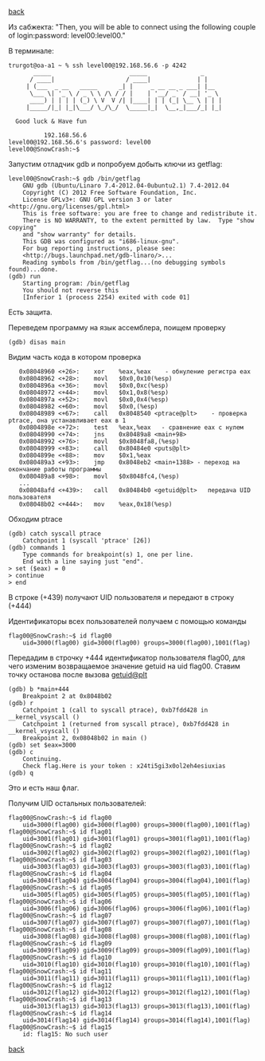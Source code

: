 [back](../../../defense.md)

Из сабжекта: 
"Then, you will be able to connect using the following couple of login:password: level00:level00."

В терминале:

```
trurgot@oa-a1 ~ % ssh level00@192.168.56.6 -p 4242
	   _____                      _____               _     
	  / ____|                    / ____|             | |    
	 | (___  _ __   _____      _| |     _ __ __ _ ___| |__  
	  \___ \| '_ \ / _ \ \ /\ / / |    | '__/ _` / __| '_ \ 
	  ____) | | | | (_) \ V  V /| |____| | | (_| \__ \ | | |
	 |_____/|_| |_|\___/ \_/\_/  \_____|_|  \__,_|___/_| |_|
                                                        
  Good luck & Have fun

          192.168.56.6 
level00@192.168.56.6's password: level00
level00@SnowCrash:~$
```

Запустим отладчик gdb и попробуем добыть ключи из getflag:

```
level00@SnowCrash:~$ gdb /bin/getflag
	GNU gdb (Ubuntu/Linaro 7.4-2012.04-0ubuntu2.1) 7.4-2012.04
	Copyright (C) 2012 Free Software Foundation, Inc.
	License GPLv3+: GNU GPL version 3 or later <http://gnu.org/licenses/gpl.html>
	This is free software: you are free to change and redistribute it.
	There is NO WARRANTY, to the extent permitted by law.  Type "show copying"
	and "show warranty" for details.
	This GDB was configured as "i686-linux-gnu".
	For bug reporting instructions, please see:
	<http://bugs.launchpad.net/gdb-linaro/>...
	Reading symbols from /bin/getflag...(no debugging symbols found)...done.
(gdb) run
	Starting program: /bin/getflag 
	You should not reverse this
	[Inferior 1 (process 2254) exited with code 01]
```

Есть защита.

Переведем программу на язык ассемблера, поищем проверку

```
(gdb) disas main
```

Видим часть кода в котором проверка

```
   0x08048960 <+26>:	xor    %eax,%eax	- обнуление регистра eax
   0x08048962 <+28>:	movl   $0x0,0x10(%esp)
   0x0804896a <+36>:	movl   $0x0,0xc(%esp)
   0x08048972 <+44>:	movl   $0x1,0x8(%esp)
   0x0804897a <+52>:	movl   $0x0,0x4(%esp)
   0x08048982 <+60>:	movl   $0x0,(%esp)
   0x08048989 <+67>:	call   0x8048540 <ptrace@plt>	 - проверка ptrace, она устанавливает eax в 1
   0x0804898e <+72>:	test   %eax,%eax   - сравнение eax c нулем
   0x08048990 <+74>:	jns    0x80489a8 <main+98>
   0x08048992 <+76>:	movl   $0x8048fa8,(%esp)
   0x08048999 <+83>:	call   0x80484e0 <puts@plt>
   0x0804899e <+88>:	mov    $0x1,%eax
   0x080489a3 <+93>:	jmp    0x8048eb2 <main+1388> - переход на окончание работы программы
   0x080489a8 <+98>:	movl   $0x8048fc4,(%esp)
   ...
   0x08048afd <+439>:	call   0x80484b0 <getuid@plt>	передача UID пользователя
   0x08048b02 <+444>:	mov    %eax,0x18(%esp)
```

Обходим ptrace

```
(gdb) catch syscall ptrace
	Catchpoint 1 (syscall 'ptrace' [26])
(gdb) commands 1
	Type commands for breakpoint(s) 1, one per line.
	End with a line saying just "end".
> set ($eax) = 0
> continue
> end
```

В строке (+439) получают UID пользователя и передают в строку (+444)

Идентификаторы всех пользователей получаем с помощью команды

```
flag00@SnowCrash:~$ id flag00
	uid=3000(flag00) gid=3000(flag00) groups=3000(flag00),1001(flag)
```

Передадим в строчку +444 идентификатор пользователя flag00, 
для чего изменим возвращаемое значение getuid на uid flag00.
Ставим точку останова после вызова <getuid@plt>

```
(gdb) b *main+444
	Breakpoint 2 at 0x8048b02
(gdb) r
	Catchpoint 1 (call to syscall ptrace), 0xb7fdd428 in __kernel_vsyscall ()
	Catchpoint 1 (returned from syscall ptrace), 0xb7fdd428 in __kernel_vsyscall ()
	Breakpoint 2, 0x08048b02 in main ()
(gdb) set $eax=3000
(gdb) c
	Continuing.
	Check flag.Here is your token : x24ti5gi3x0ol2eh4esiuxias
(gdb) q
```

Это и есть наш флаг.

Получим UID остальных пользователей:

```
flag00@SnowCrash:~$ id flag00
	uid=3000(flag00) gid=3000(flag00) groups=3000(flag00),1001(flag)
flag00@SnowCrash:~$ id flag01
	uid=3001(flag01) gid=3001(flag01) groups=3001(flag01),1001(flag)
flag00@SnowCrash:~$ id flag02
	uid=3002(flag02) gid=3002(flag02) groups=3002(flag02),1001(flag)
flag00@SnowCrash:~$ id flag03
	uid=3003(flag03) gid=3003(flag03) groups=3003(flag03),1001(flag)
flag00@SnowCrash:~$ id flag04
	uid=3004(flag04) gid=3004(flag04) groups=3004(flag04),1001(flag)
flag00@SnowCrash:~$ id flag05
	uid=3005(flag05) gid=3005(flag05) groups=3005(flag05),1001(flag)
flag00@SnowCrash:~$ id flag06
	uid=3006(flag06) gid=3006(flag06) groups=3006(flag06),1001(flag)
flag00@SnowCrash:~$ id flag07
	uid=3007(flag07) gid=3007(flag07) groups=3007(flag07),1001(flag)
flag00@SnowCrash:~$ id flag08
	uid=3008(flag08) gid=3008(flag08) groups=3008(flag08),1001(flag)
flag00@SnowCrash:~$ id flag09
	uid=3009(flag09) gid=3009(flag09) groups=3009(flag09),1001(flag)
flag00@SnowCrash:~$ id flag10
	uid=3010(flag10) gid=3010(flag10) groups=3010(flag10),1001(flag)
flag00@SnowCrash:~$ id flag11
	uid=3011(flag11) gid=3011(flag11) groups=3011(flag11),1001(flag)
flag00@SnowCrash:~$ id flag12
	uid=3012(flag12) gid=3012(flag12) groups=3012(flag12),1001(flag)
flag00@SnowCrash:~$ id flag13
	uid=3013(flag13) gid=3013(flag13) groups=3013(flag13),1001(flag)
flag00@SnowCrash:~$ id flag14
	uid=3014(flag14) gid=3014(flag14) groups=3014(flag14),1001(flag)
flag00@SnowCrash:~$ id flag15
	id: flag15: No such user
```

[back](../../../defense.md)
